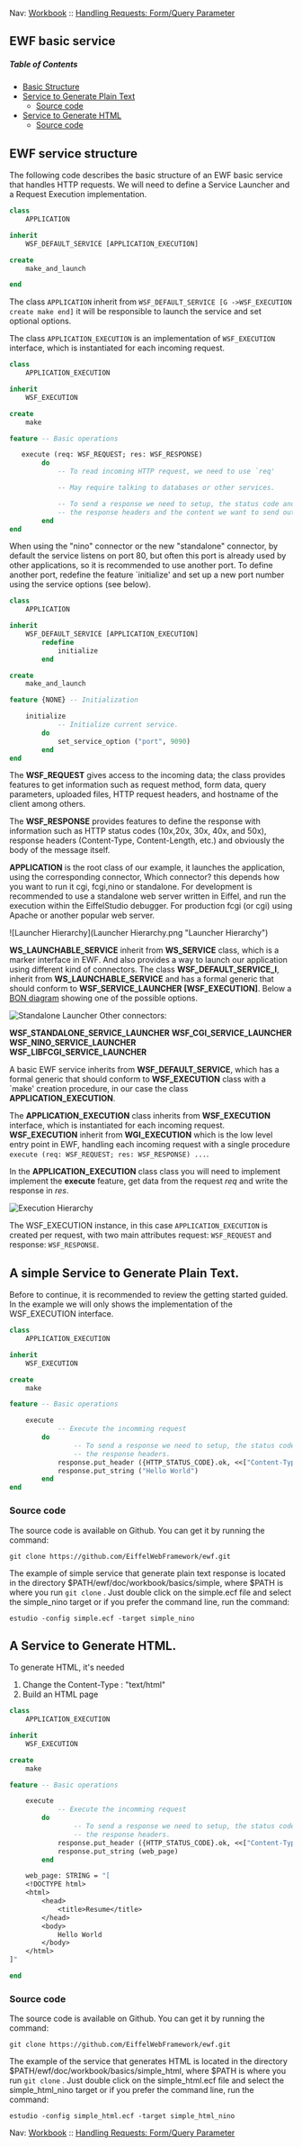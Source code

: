 Nav: [Workbook](../workbook.md) :: [Handling Requests: Form/Query Parameter](../handling_request/form.md)


## EWF basic service

##### Table of Contents  
- [Basic Structure](#structure)  
- [Service to Generate Plain Text](#text) 
	- [Source code](#source_1) 	
- [Service to Generate HTML](#html)
	- [Source code](#source_2) 	


<a name="structure"></a>

## EWF service structure

The following code describes the basic structure of an EWF basic service that handles HTTP requests. We will need to define a Service Launcher and a Request Execution implementation. 

```eiffel
class
    APPLICATION

inherit
    WSF_DEFAULT_SERVICE [APPLICATION_EXECUTION] 

create
    make_and_launch

end
```

The class ```APPLICATION``` inherit from 
```WSF_DEFAULT_SERVICE [G ->WSF_EXECUTION create make end]``` it will be responsible to launch the service and set optional options.

The class ```APPLICATION_EXECUTION``` is an implementation of ```WSF_EXECUTION``` interface, which is instantiated for each incoming request.

```eiffel
class
    APPLICATION_EXECUTION

inherit
    WSF_EXECUTION

create
    make

feature -- Basic operations

   execute (req: WSF_REQUEST; res: WSF_RESPONSE)
        do
            -- To read incoming HTTP request, we need to use `req'

            -- May require talking to databases or other services.  

            -- To send a response we need to setup, the status code and
            -- the response headers and the content we want to send out our client
        end
end
```

When using the "nino" connector or the new "standalone" connector, by default the service listens on port 80, but often this port is already used by other applications, so it is recommended to use another port.
To define another port, redefine the feature `initialize' and set up a new port number using the service options (see below).


```eiffel
class
    APPLICATION

inherit
    WSF_DEFAULT_SERVICE [APPLICATION_EXECUTION] 
    	redefine
			initialize
		end

create
    make_and_launch

feature {NONE} -- Initialization

	initialize
			-- Initialize current service.
		do
			set_service_option ("port", 9090)
		end
end
```

The **WSF_REQUEST** gives access to the incoming data; the class provides features to get information such as request method, form data, query parameters, uploaded files, HTTP request headers, and hostname of the client among others. 

The **WSF_RESPONSE** provides features to define the response with information such as HTTP status codes (10x,20x, 30x, 40x, and 50x), response headers (Content-Type, Content-Length, etc.) and obviously the body of the message itself.

**APPLICATION** is the root class of our example, it launches the application, using the corresponding connector, Which connector? this depends how you want to run it cgi, fcgi,nino or standalone. For development is recommended to use a standalone web server written in Eiffel, and run the execution within the EiffelStudio debugger. For production fcgi (or cgi) using Apache or another popular web server.

![Launcher Hierarchy](Launcher Hierarchy.png "Launcher Hierarchy")

**WS_LAUNCHABLE_SERVICE** inherit from **WS_SERVICE** class, which is a marker interface in EWF. And also provides a way to launch our application using different kind of connectors.  The class **WSF_DEFAULT_SERVICE_I**, inherit from **WS_LAUNCHABLE_SERVICE**  and has a formal generic that should conform to **WSF_SERVICE_LAUNCHER [WSF_EXECUTION]**. Below a [BON diagram](http://www.bon-method.com/index_normal.htm) showing one of the possible options.

![Standalone Launcher](WSF_SERVICE_LAUNCHER_STANDALONE.png "Standalone Hierarchy")
Other connectors:

**WSF_STANDALONE_SERVICE_LAUNCHER**
**WSF_CGI_SERVICE_LAUNCHER**  
**WSF_NINO_SERVICE_LAUNCHER**  
**WSF_LIBFCGI_SERVICE_LAUNCHER** 

A basic EWF service inherits from **WSF_DEFAULT_SERVICE**, which has  a formal generic that should conform to **WSF_EXECUTION** class with a `make' creation procedure, in our case the class **APPLICATION_EXECUTION**.

The **APPLICATION_EXECUTION** class inherits from **WSF_EXECUTION** interface,  which is instantiated for each incoming request. **WSF_EXECUTION** inherit from **WGI_EXECUTION** which is the low level entry point in EWF, handling each incoming request with a single procedure ```execute (req: WSF_REQUEST; res: WSF_RESPONSE) ...```.

In the **APPLICATION_EXECUTION** class class you will need to implement implement the **execute** feature, get data from the request *req* and write the response in *res*.

![Execution Hierarchy](APPLICATION_EXECUTION.png "Application Execution ")

The WSF_EXECUTION instance, in this case ```APPLICATION_EXECUTION``` is created per request, with two main attributes request: ```WSF_REQUEST``` and response: ```WSF_RESPONSE```.

<a name="text"></a>

## A simple Service to Generate Plain Text.

Before to continue, it is recommended to review the getting started guided. In the example we will only shows the implementation of the WSF_EXECUTION interface. 

```eiffel
class
	APPLICATION_EXECUTION

inherit
	WSF_EXECUTION

create
	make

feature -- Basic operations

	execute
			-- Execute the incomming request
		do
				-- To send a response we need to setup, the status code and
				-- the response headers.
			response.put_header ({HTTP_STATUS_CODE}.ok, <<["Content-Type", "text/plain"], ["Content-Length", "11"]>>)
			response.put_string ("Hello World")
		end
end

```
<a name="source_1"></a>

### Source code
The source code is available on Github. You can get it by running the command:

```git clone https://github.com/EiffelWebFramework/ewf.git```

The example of simple service that generate plain text response is located in the directory $PATH/ewf/doc/workbook/basics/simple, where $PATH is where you run ```git clone``` . Just double click on the simple.ecf file and select the simple_nino target or if you prefer the command line, run the command:

```estudio -config simple.ecf -target simple_nino```

<a name="html"></a>

## A Service to Generate HTML.
To generate HTML, it's needed

1. Change the Content-Type : "text/html"
2. Build an HTML page

```eiffel
class
	APPLICATION_EXECUTION

inherit
	WSF_EXECUTION

create
	make

feature -- Basic operations

	execute
			-- Execute the incomming request
		do
				-- To send a response we need to setup, the status code and
				-- the response headers.
			response.put_header ({HTTP_STATUS_CODE}.ok, <<["Content-Type", "text/html"], ["Content-Length", web_page.count.out]>>)
			response.put_string (web_page)
		end

	web_page: STRING = "[ 	
	<!DOCTYPE html>
	<html>
		<head>
			<title>Resume</title>
		</head>
		<body>
			Hello World
		</body>
	</html>
]"

end
```

<a name="source_2"></a>

### Source code
The source code is available on Github. You can get it by running the command:

```git clone https://github.com/EiffelWebFramework/ewf.git```

The example of the service that generates HTML is located in the directory $PATH/ewf/doc/workbook/basics/simple_html, where $PATH is where you run ```git clone``` . Just double click on the simple_html.ecf file and select the simple_html_nino target or if you prefer the command line, run the command:

```estudio -config simple_html.ecf -target simple_html_nino```

Nav: [Workbook](../workbook.md) :: [Handling Requests: Form/Query Parameter](../handling_request/form.md)

